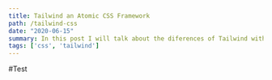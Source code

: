 ```yaml
---
title: Tailwind an Atomic CSS Framework
path: /tailwind-css
date: "2020-06-15"
summary: In this post I will talk about the diferences of Tailwind with other CSS frameworks like Bootstrap or Bulma
tags: ['css', 'tailwind']
---
```


#Test
